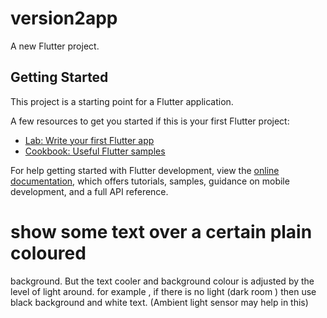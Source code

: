 # version2app

A new Flutter project.

## Getting Started

This project is a starting point for a Flutter application.

A few resources to get you started if this is your first Flutter project:

- [Lab: Write your first Flutter app](https://docs.flutter.dev/get-started/codelab)
- [Cookbook: Useful Flutter samples](https://docs.flutter.dev/cookbook)

For help getting started with Flutter development, view the
[online documentation](https://docs.flutter.dev/), which offers tutorials,
samples, guidance on mobile development, and a full API reference.

# show some text over a certain plain coloured
background. But the text cooler and background
colour is adjusted by the level of light around. for
example , if there is no light (dark room ) then use
black background and white text. (Ambient light
sensor may help in this)
